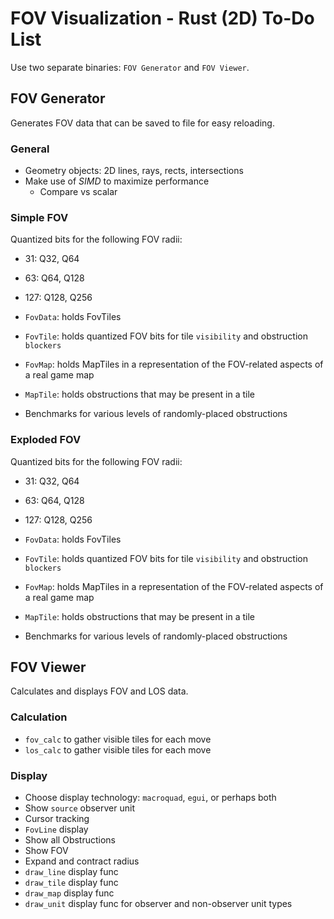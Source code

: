 # FOV Visualization - Rust (2D) To-Do List

Use two separate binaries: `FOV Generator` and `FOV Viewer`.

## FOV Generator

Generates FOV data that can be saved to file for easy reloading.

### General

- Geometry objects: 2D lines, rays, rects, intersections
- Make use of _SIMD_ to maximize performance
  - Compare vs scalar

### Simple FOV

Quantized bits for the following FOV radii:
- 31:  Q32, Q64
- 63:  Q64, Q128
- 127: Q128, Q256

- `FovData`: holds FovTiles
- `FovTile`: holds quantized FOV bits for tile `visibility` and obstruction `blockers`
- `FovMap`:  holds MapTiles in a representation of the FOV-related aspects of a real game map
- `MapTile`: holds obstructions that may be present in a tile
- Benchmarks for various levels of randomly-placed obstructions

### Exploded FOV

Quantized bits for the following FOV radii:
- 31:  Q32, Q64
- 63:  Q64, Q128
- 127: Q128, Q256

- `FovData`: holds FovTiles
- `FovTile`: holds quantized FOV bits for tile `visibility` and obstruction `blockers`
- `FovMap`:  holds MapTiles in a representation of the FOV-related aspects of a real game map
- `MapTile`: holds obstructions that may be present in a tile
- Benchmarks for various levels of randomly-placed obstructions

## FOV Viewer

Calculates and displays FOV and LOS data.

### Calculation

- `fov_calc` to gather visible tiles for each move
- `los_calc` to gather visible tiles for each move

### Display

- Choose display technology: `macroquad`, `egui`, or perhaps both
- Show `source` observer unit
- Cursor tracking
- `FovLine` display
- Show all Obstructions
- Show FOV
- Expand and contract radius
- `draw_line` display func
- `draw_tile` display func
- `draw_map` display func
- `draw_unit` display func for observer and non-observer unit types
